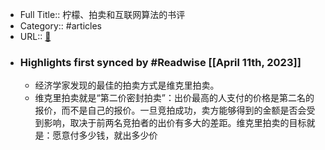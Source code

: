 - Full Title:: 柠檬、拍卖和互联网算法的书评
- Category:: #articles
- URL:: [🔗](https://book.douban.com/subject/30483399/reviews)
- ### Highlights first synced by #Readwise [[April 11th, 2023]]
    - 经济学家发现的最佳的拍卖方式是维克里拍卖。
    - 维克里拍卖就是“第二价密封拍卖”：出价最高的人支付的价格是第二名的报价，而不是自己的报价。一旦竞拍成功，卖方能够得到的金额是否会受到影响，取决于前两名竞拍者的出价有多大的差距。维克里拍卖的目标就是：愿意付多少钱，就出多少价
